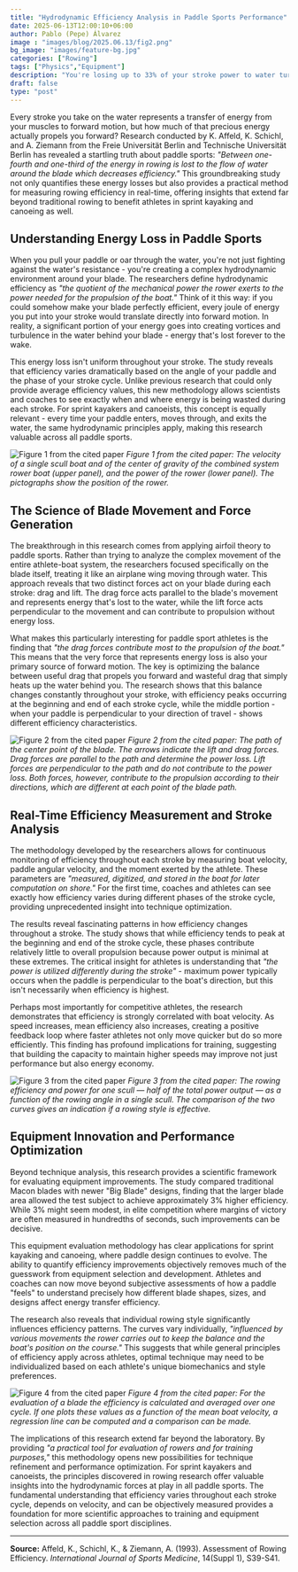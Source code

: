```yaml
---
title: "Hydrodynamic Efficiency Analysis in Paddle Sports Performance"
date: 2025-06-13T12:00:10+06:00
author: Pablo (Pepe) Álvarez
image : "images/blog/2025.06.13/fig2.png"
bg_image: "images/feature-bg.jpg"
categories: ["Rowing"]
tags: ["Physics","Equipment"]
description: "You're losing up to 33% of your stroke power to water turbulence - here's how science finally measured it."
draft: false
type: "post"
---
```


Every stroke you take on the water represents a transfer of energy from your muscles to forward motion, but how much of that precious energy actually propels you forward? Research conducted by K. Affeld, K. Schichl, and A. Ziemann from the Freie Universität Berlin and Technische Universität Berlin has revealed a startling truth about paddle sports: *"Between one-fourth and one-third of the energy in rowing is lost to the flow of water around the blade which decreases efficiency."* This groundbreaking study not only quantifies these energy losses but also provides a practical method for measuring rowing efficiency in real-time, offering insights that extend far beyond traditional rowing to benefit athletes in sprint kayaking and canoeing as well.

## Understanding Energy Loss in Paddle Sports

When you pull your paddle or oar through the water, you're not just fighting against the water's resistance - you're creating a complex hydrodynamic environment around your blade. The researchers define hydrodynamic efficiency as *"the quotient of the mechanical power the rower exerts to the power needed for the propulsion of the boat."* Think of it this way: if you could somehow make your blade perfectly efficient, every joule of energy you put into your stroke would translate directly into forward motion. In reality, a significant portion of your energy goes into creating vortices and turbulence in the water behind your blade - energy that's lost forever to the wake.

This energy loss isn't uniform throughout your stroke. The study reveals that efficiency varies dramatically based on the angle of your paddle and the phase of your stroke cycle. Unlike previous research that could only provide average efficiency values, this new methodology allows scientists and coaches to see exactly when and where energy is being wasted during each stroke. For sprint kayakers and canoeists, this concept is equally relevant - every time your paddle enters, moves through, and exits the water, the same hydrodynamic principles apply, making this research valuable across all paddle sports.

![Figure 1 from the cited paper](/images/blog/2025.06.13/fig1.png)
*Figure 1 from the cited paper: The velocity of a single scull boat and of the center of gravity of the combined system rower boat (upper panel), and the power of the rower (lower panel). The pictographs show the position of the rower.*

## The Science of Blade Movement and Force Generation

The breakthrough in this research comes from applying airfoil theory to paddle sports. Rather than trying to analyze the complex movement of the entire athlete-boat system, the researchers focused specifically on the blade itself, treating it like an airplane wing moving through water. This approach reveals that two distinct forces act on your blade during each stroke: drag and lift. The drag force acts parallel to the blade's movement and represents energy that's lost to the water, while the lift force acts perpendicular to the movement and can contribute to propulsion without energy loss.

What makes this particularly interesting for paddle sport athletes is the finding that *"the drag forces contribute most to the propulsion of the boat."* This means that the very force that represents energy loss is also your primary source of forward motion. The key is optimizing the balance between useful drag that propels you forward and wasteful drag that simply heats up the water behind you. The research shows that this balance changes constantly throughout your stroke, with efficiency peaks occurring at the beginning and end of each stroke cycle, while the middle portion - when your paddle is perpendicular to your direction of travel - shows different efficiency characteristics.

![Figure 2 from the cited paper](/images/blog/2025.06.13/fig2.png)
*Figure 2 from the cited paper: The path of the center point of the blade. The arrows indicate the lift and drag forces. Drag forces are parallel to the path and determine the power loss. Lift forces are perpendicular to the path and do not contribute to the power loss. Both forces, however, contribute to the propulsion according to their directions, which are different at each point of the blade path.*

## Real-Time Efficiency Measurement and Stroke Analysis

The methodology developed by the researchers allows for continuous monitoring of efficiency throughout each stroke by measuring boat velocity, paddle angular velocity, and the moment exerted by the athlete. These parameters are *"measured, digitized, and stored in the boat for later computation on shore."* For the first time, coaches and athletes can see exactly how efficiency varies during different phases of the stroke cycle, providing unprecedented insight into technique optimization.

The results reveal fascinating patterns in how efficiency changes throughout a stroke. The study shows that while efficiency tends to peak at the beginning and end of the stroke cycle, these phases contribute relatively little to overall propulsion because power output is minimal at these extremes. The critical insight for athletes is understanding that *"the power is utilized differently during the stroke"* - maximum power typically occurs when the paddle is perpendicular to the boat's direction, but this isn't necessarily when efficiency is highest.

Perhaps most importantly for competitive athletes, the research demonstrates that efficiency is strongly correlated with boat velocity. As speed increases, mean efficiency also increases, creating a positive feedback loop where faster athletes not only move quicker but do so more efficiently. This finding has profound implications for training, suggesting that building the capacity to maintain higher speeds may improve not just performance but also energy economy.

![Figure 3 from the cited paper](/images/blog/2025.06.13/fig3.png)
*Figure 3 from the cited paper: The rowing efficiency and power for one scull — half of the total power output — as a function of the rowing angle in a single scull. The comparison of the two curves gives an indication if a rowing style is effective.*

## Equipment Innovation and Performance Optimization

Beyond technique analysis, this research provides a scientific framework for evaluating equipment improvements. The study compared traditional Macon blades with newer "Big Blade" designs, finding that the larger blade area allowed the test subject to achieve approximately 3% higher efficiency. While 3% might seem modest, in elite competition where margins of victory are often measured in hundredths of seconds, such improvements can be decisive.

This equipment evaluation methodology has clear applications for sprint kayaking and canoeing, where paddle design continues to evolve. The ability to quantify efficiency improvements objectively removes much of the guesswork from equipment selection and development. Athletes and coaches can now move beyond subjective assessments of how a paddle "feels" to understand precisely how different blade shapes, sizes, and designs affect energy transfer efficiency.

The research also reveals that individual rowing style significantly influences efficiency patterns. The curves vary individually, *"influenced by various movements the rower carries out to keep the balance and the boat's position on the course."* This suggests that while general principles of efficiency apply across athletes, optimal technique may need to be individualized based on each athlete's unique biomechanics and style preferences.

![Figure 4 from the cited paper](/images/blog/2025.06.13/fig4.png)
*Figure 4 from the cited paper: For the evaluation of a blade the efficiency is calculated and averaged over one cycle. If one plots these values as a function of the mean boat velocity, a regression line can be computed and a comparison can be made.*

The implications of this research extend far beyond the laboratory. By providing *"a practical tool for evaluation of rowers and for training purposes,"* this methodology opens new possibilities for technique refinement and performance optimization. For sprint kayakers and canoeists, the principles discovered in rowing research offer valuable insights into the hydrodynamic forces at play in all paddle sports. The fundamental understanding that efficiency varies throughout each stroke cycle, depends on velocity, and can be objectively measured provides a foundation for more scientific approaches to training and equipment selection across all paddle sport disciplines.

---

**Source:** Affeld, K., Schichl, K., & Ziemann, A. (1993). Assessment of Rowing Efficiency. *International Journal of Sports Medicine*, 14(Suppl 1), S39-S41.